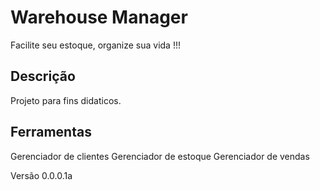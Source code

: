 
# Warehouse Manager

Facilite seu estoque, organize sua vida !!!

## Descrição

Projeto para fins didaticos.

## Ferramentas

Gerenciador de clientes
Gerenciador de estoque
Gerenciador de vendas

Versão 0.0.0.1a


